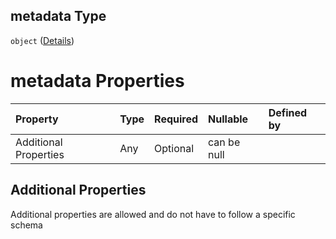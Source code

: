 ## metadata Type

`object` ([Details](btpsa-usecase-properties-services-items-allof-1-then-allof-41-then-allof-1-then-properties-parameters-properties-data-metadata.md))

# metadata Properties

| Property              | Type | Required | Nullable    | Defined by |
| :-------------------- | :--- | :------- | :---------- | :--------- |
| Additional Properties | Any  | Optional | can be null |            |

## Additional Properties

Additional properties are allowed and do not have to follow a specific schema
